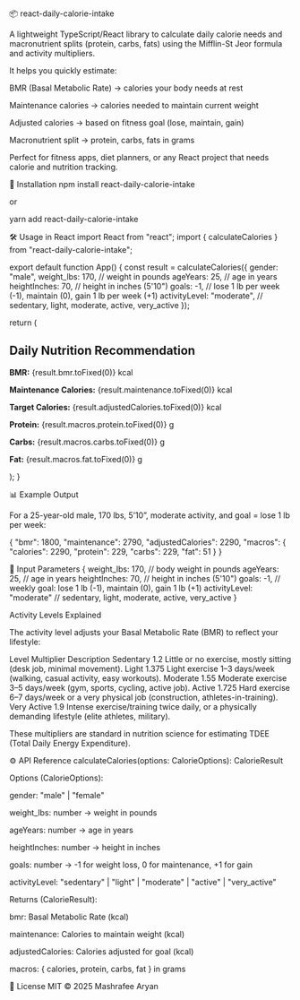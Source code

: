 📦 react-daily-calorie-intake

A lightweight TypeScript/React library to calculate daily calorie needs and macronutrient splits (protein, carbs, fats) using the Mifflin-St Jeor formula and activity multipliers.

It helps you quickly estimate:

BMR (Basal Metabolic Rate) → calories your body needs at rest

Maintenance calories → calories needed to maintain current weight

Adjusted calories → based on fitness goal (lose, maintain, gain)

Macronutrient split → protein, carbs, fats in grams

Perfect for fitness apps, diet planners, or any React project that needs calorie and nutrition tracking.

🚀 Installation
npm install react-daily-calorie-intake


or

yarn add react-daily-calorie-intake

🛠 Usage in React
import React from "react";
import { calculateCalories } from "react-daily-calorie-intake";

export default function App() {
  const result = calculateCalories({
    gender: "male",
    weight_lbs: 170,     // weight in pounds
    ageYears: 25,        // age in years
    heightInches: 70,    // height in inches (5'10")
    goals: -1,           // lose 1 lb per week (-1), maintain (0), gain 1 lb per week (+1)
    activityLevel: "moderate", // sedentary, light, moderate, active, very_active
  });

  return (
    <div>
      <h2>Daily Nutrition Recommendation</h2>
      <p><strong>BMR:</strong> {result.bmr.toFixed(0)} kcal</p>
      <p><strong>Maintenance Calories:</strong> {result.maintenance.toFixed(0)} kcal</p>
      <p><strong>Target Calories:</strong> {result.adjustedCalories.toFixed(0)} kcal</p>
      <p><strong>Protein:</strong> {result.macros.protein.toFixed(0)} g</p>
      <p><strong>Carbs:</strong> {result.macros.carbs.toFixed(0)} g</p>
      <p><strong>Fat:</strong> {result.macros.fat.toFixed(0)} g</p>
    </div>
  );
}

📊 Example Output

For a 25-year-old male, 170 lbs, 5’10”, moderate activity, and goal = lose 1 lb per week:

{
  "bmr": 1800,
  "maintenance": 2790,
  "adjustedCalories": 2290,
  "macros": {
    "calories": 2290,
    "protein": 229,
    "carbs": 229,
    "fat": 51
  }
}

🧾 Input Parameters
{
  weight_lbs: 170,     // body weight in pounds
  ageYears: 25,        // age in years
  heightInches: 70,    // height in inches (5'10")
  goals: -1,           // weekly goal: lose 1 lb (-1), maintain (0), gain 1 lb (+1)
  activityLevel: "moderate" // sedentary, light, moderate, active, very_active
}

Activity Levels Explained

The activity level adjusts your Basal Metabolic Rate (BMR) to reflect your lifestyle:

Level	Multiplier	Description
Sedentary	1.2	Little or no exercise, mostly sitting (desk job, minimal movement).
Light	1.375	Light exercise 1–3 days/week (walking, casual activity, easy workouts).
Moderate	1.55	Moderate exercise 3–5 days/week (gym, sports, cycling, active job).
Active	1.725	Hard exercise 6–7 days/week or a very physical job (construction, athletes-in-training).
Very Active	1.9	Intense exercise/training twice daily, or a physically demanding lifestyle (elite athletes, military).

These multipliers are standard in nutrition science for estimating TDEE (Total Daily Energy Expenditure).

⚙️ API Reference
calculateCalories(options: CalorieOptions): CalorieResult

Options (CalorieOptions):

gender: "male" | "female"

weight_lbs: number → weight in pounds

ageYears: number → age in years

heightInches: number → height in inches

goals: number → -1 for weight loss, 0 for maintenance, +1 for gain

activityLevel: "sedentary" | "light" | "moderate" | "active" | "very_active"

Returns (CalorieResult):

bmr: Basal Metabolic Rate (kcal)

maintenance: Calories to maintain weight (kcal)

adjustedCalories: Calories adjusted for goal (kcal)

macros: { calories, protein, carbs, fat } in grams

📜 License
MIT © 2025 Mashrafee Aryan
